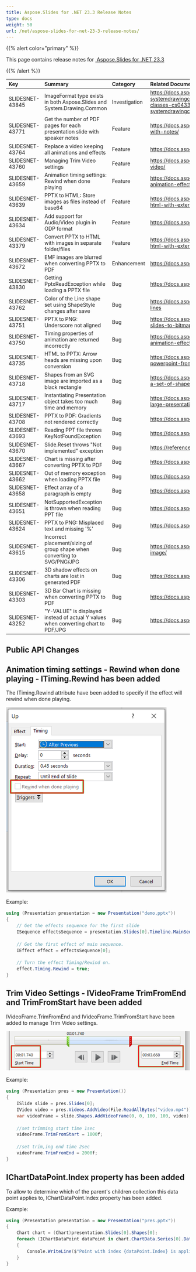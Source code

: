 ```yaml
---
title: Aspose.Slides for .NET 23.3 Release Notes
type: docs
weight: 50
url: /net/aspose-slides-for-net-23-3-release-notes/
---
```


{{% alert color="primary" %}} 

This page contains release notes for [ Aspose.Slides for .NET 23.3](https://www.nuget.org/packages/Aspose.Slides.NET/)

{{% /alert %}} 

|**Key**|**Summary**|**Category**|**Related Documentation**|
| :- | :- | :- | :- |
|SLIDESNET-43845|ImageFormat type exists in both Aspose.Slides and System.Drawing.Common|Investigation|<https://docs.aspose.com/slides/net/net6/#using-the-systemdrawingcommon-package-and-slides-for-net6-classes-cs0433-the-type-exists-in-both-slides-and-systemdrawingcommon-error>
|SLIDESNET-43771|Get the number of PDF pages for each presentation slide with speaker notes|Feature|<https://docs.aspose.com/slides/net/convert-powerpoint-to-pdf-with-notes/>
|SLIDESNET-43764|Replace a video keeping all animations and effects|Feature|<https://docs.aspose.com/slides/net/video-frame/>
|SLIDESNET-43760|Managing Trim Video settings|Feature|<https://docs.aspose.com/slides/net/convert-powerpoint-to-video/>
|SLIDESNET-43659|Animation timing settings: Rewind when done playing|Feature|<https://docs.aspose.com/slides/net/shape-animation/#change-animation-effect-timing-properties>
|SLIDESNET-43639|PPTX to HTML: Store images as files instead of base64|Feature|<https://docs.aspose.com/slides/net/exporting-presentations-to-html-with-externally-linked-images/>
|SLIDESNET-43634|Add support for Audio/Video plugin in ODP format|Feature|<https://docs.aspose.com/slides/net/convert-openoffice-odp/>
|SLIDESNET-43379|Convert PPTX to HTML with images in separate folder/files|Feature|<https://docs.aspose.com/slides/net/exporting-presentations-to-html-with-externally-linked-images/>
|SLIDESNET-43672|EMF images are blurred when converting PPTX to PDF|Enhancement|<https://docs.aspose.com/slides/net/convert-powerpoint-to-pdf/>
|SLIDESNET-43830|Getting PptxReadException while loading a PPTX file|Bug|<https://docs.aspose.com/slides/net/open-presentation/>
|SLIDESNET-43762|Color of the Line shape set using ShapeStyle changes after save|Bug|<https://docs.aspose.com/slides/net/shape-formatting/#format-lines>
|SLIDESNET-43751|PPTX to PNG: Underscore not aligned|Bug|<https://docs.aspose.com/slides/net/convert-slide/#converting-slides-to-bitmap-and-saving-the-images-in-png>
|SLIDESNET-43750|Timing properties of animation are returned incorrectly|Bug|<https://docs.aspose.com/slides/net/shape-animation/#change-animation-effect-timing-properties>
|SLIDESNET-43735|HTML to PPTX: Arrow heads are missing upon conversion|Bug|<https://docs.aspose.com/slides/net/import-presentation/#import-powerpoint-from-html>
|SLIDESNET-43718|Shapes from an SVG image are imported as a black rectangle|Bug|<https://docs.aspose.com/slides/net/image/#converting-svg-to-a-set-of-shapes>
|SLIDESNET-43717|Instantiating Presentation object takes too much time and memory |Bug|<https://docs.aspose.com/slides/net/open-presentation/#open-large-presentation>
|SLIDESNET-43708|PPTX to PDF: Gradients not rendered correctly|Bug|<https://docs.aspose.com/slides/net/convert-powerpoint-to-pdf/>
|SLIDESNET-43693|Reading PPT file throws KeyNotFoundException|Bug|<https://docs.aspose.com/slides/net/open-presentation/>
|SLIDESNET-43670|Slide.Reset throws "Not implemented" exception|Bug|<https://reference.aspose.com/slides/net/aspose.slides/slide/reset/>
|SLIDESNET-43667|Chart is missing after converting PPTX to PDF|Bug|<https://docs.aspose.com/slides/net/powerpoint-charts>
|SLIDESNET-43662|Out of memory exception when loading PPTX file|Bug|<https://docs.aspose.com/slides/net/open-presentation/>
|SLIDESNET-43658|Effect array of a paragraph is empty|Bug|<https://docs.aspose.com/slides/net/animated-text/>
|SLIDESNET-43651|NotSupportedException is thrown when reading PPT file|Bug|<https://docs.aspose.com/slides/net/open-presentation/>
|SLIDESNET-43624|PPTX to PNG: Misplaced text and missing '%'|Bug|<https://docs.aspose.com/slides/net/chart-data-label/>
|SLIDESNET-43615|Incorrect placement/sizing of group shape when converting to SVG/PNG/JPG|Bug|<https://docs.aspose.com/slides/net/render-a-slide-as-an-svg-image/>
|SLIDESNET-43306|3D shadow effects on charts are lost in generated PDF|Bug|<https://docs.aspose.com/slides/net/convert-powerpoint-to-pdf/>
|SLIDESNET-43303|3D Bar Chart is missing when converting PPTX to PDF|Bug|<https://docs.aspose.com/slides/net/convert-powerpoint-to-pdf/>
|SLIDESNET-43252|"Y-VALUE" is displayed instead of actual Y values when converting chart to PDF/JPG|Bug|<https://docs.aspose.com/slides/net/powerpoint-charts>

## Public API Changes ##

## Animation timing settings - Rewind when done playing - ITiming.Rewind has been added ##

The ITiming.Rewind attribute have been added to specify if the effect will rewind when done playing.

![Rewind when done playing](rewind.png)

Example:

``` csharp
using (Presentation presentation = new Presentation("demo.pptx"))
{
    // Get the effects sequence for the first slide
    ISequence effectsSequence = presentation.Slides[0].Timeline.MainSequence;
    
    // Get the first effect of main sequence.
    IEffect effect = effectsSequence[0];
    
    // Turn the effect Timing/Rewind on.
    effect.Timing.Rewind = true;
}
```

## Trim Video Settings - IVideoFrame TrimFromEnd and TrimFromStart have been added ##

IVideoFrame.TrimFromEnd and IVideoFrame.TrimFromStart have been added to manage Trim Video settings.

![Trim Video settings](trim_video.png)

Example:

``` csharp
using (Presentation pres = new Presentation())
{
    ISlide slide = pres.Slides[0];
    IVideo video = pres.Videos.AddVideo(File.ReadAllBytes("video.mp4"));
    var videoFrame = slide.Shapes.AddVideoFrame(0, 0, 100, 100, video);

    //set trimming start time 1sec
    videoFrame.TrimFromStart = 1000f;

    //set trim,ing end time 2sec
    videoFrame.TrimFromEnd = 2000f;
}
```

## IChartDataPoint.Index property has been added ##

To allow to determine which of the parent's children collection this data point applies to, IChartDataPoint.Index property has been added.

Example:

``` csharp
using (Presentation presentation = new Presentation("pres.pptx"))
{
    Chart chart = (Chart)presentation.Slides[0].Shapes[0];
    foreach (IChartDataPoint dataPoint in chart.ChartData.Series[0].DataPoints)
    {
        Console.WriteLine($"Point with index {dataPoint.Index} is applied to {dataPoint.Value}");
    }
}
```